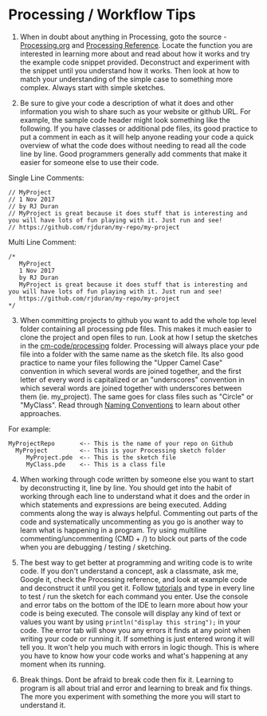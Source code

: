 # Processing / Workflow Tips

1. When in doubt about anything in Processing, goto the source - [Processing.org](https://processing.org/) and [Processing Reference](https://processing.org/reference/). Locate the function you are interested in learning more about and read about how it works and try the example code snippet provided. Deconstruct and experiment with the snippet until you understand how it works. Then look at how to match your understanding of the simple case to something more complex. Always start with simple sketches.

2. Be sure to give your code a description of what it does and other information you wish to share such as your website or github URL. For example, the sample code header might look something like the following. If you have classes or additional pde files, its good practice to put a comment in each as it will help anyone reading your code a quick overview of what the code does without needing to read all the code line by line. Good programmers generally add comments that make it easier for someone else to use their code.  

  Single Line Comments:
  ```  
  // MyProject
  // 1 Nov 2017
  // by RJ Duran
  // MyProject is great because it does stuff that is interesting and you will have lots of fun playing with it. Just run and see!
  // https://github.com/rjduran/my-repo/my-project
  ```
  Multi Line Comment:
  ```  
  /*
     MyProject
     1 Nov 2017
     by RJ Duran
     MyProject is great because it does stuff that is interesting and you will have lots of fun playing with it. Just run and see!
     https://github.com/rjduran/my-repo/my-project
  */
  ```

3. When committing projects to github you want to add the whole top level folder containing all processing pde files. This makes it much easier to clone the project and open files to run. Look at how I setup the sketches in the [cm-code/processing](https://github.com/rjduran/cm-code/tree/master/processing) folder. Processing will always place your pde file into a folder with the same name as the sketch file. Its also good practice to name your files following the "Upper Camel Case" convention in which several words are joined together, and the first letter of every word is capitalized or an "underscores" convention in which several words are joined together with underscores between them (ie. my_project). The same goes for class files such as "Circle" or "MyClass". Read through [Naming Conventions](https://en.wikipedia.org/wiki/Naming_convention_(programming)) to learn about other approaches.

  For example:
  ```
  MyProjectRepo       <-- This is the name of your repo on Github
    MyProject         <-- This is your Processing sketch folder
       MyProject.pde  <-- This is the sketch file
       MyClass.pde    <-- This is a class file
  ```

4. When working through code written by someone else you want to start by deconstructing it, line by line. You should get into the habit of working through each line to understand what it does and the order in which statements and expressions are being executed. Adding comments along the way is always helpful. Commenting out parts of the code and systematically uncommenting as you go is another way to learn what is happening in a program. Try using multiline commenting/uncommenting (CMD + /) to block out parts of the code when you are debugging / testing / sketching.

5. The best way to get better at programming and writing code is to write code. If you don't understand a concept, ask a classmate, ask me, Google it, check the Processing reference, and look at example code and deconstruct it until you get it. Follow [tutorials](https://processing.org/tutorials/) and type in every line to test / run the sketch for each command you enter. Use the console and error tabs on the bottom of the IDE to learn more about how your code is being executed. The console will display any kind of text or values you want by using `println("display this string");` in your code. The error tab will show you any errors it finds at any point when writing your code or running it. If something is just entered wrong it will tell you. It won't help you much with errors in logic though. This is where you have to know how your code works and what's happening at any moment when its running.

6. Break things. Dont be afraid to break code then fix it. Learning to program is all about trial and error and learning to break and fix things. The more you experiment with something the more you will start to understand it.
















